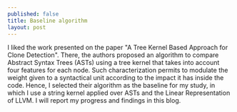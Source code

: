 ```yaml
---
published: false
title: Baseline algorithm
layout: post
---
```

I liked the work presented on the paper "A Tree Kernel Based Approach for Clone Detection". There, the authors proposed an algorithm to compare Abstract Syntax Trees (ASTs) using a tree kernel that takes into account four features for each node. Such characterization permits to modulate the weight given  to a syntactical unit according to the impact it has inside the code. Hence, I selected their algorithm as the baseline for my study, in which I use a string kernel applied over ASTs and the Linear Representation of LLVM. I will report my progress and findings in this blog.  